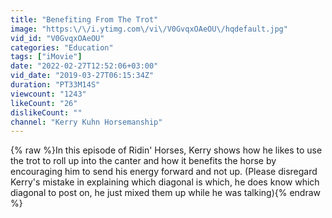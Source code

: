 ```yaml
---
title: "Benefiting From The Trot"
image: "https:\/\/i.ytimg.com\/vi\/V0GvqxOAeOU\/hqdefault.jpg"
vid_id: "V0GvqxOAeOU"
categories: "Education"
tags: ["iMovie"]
date: "2022-02-27T12:52:06+03:00"
vid_date: "2019-03-27T06:15:34Z"
duration: "PT33M14S"
viewcount: "1243"
likeCount: "26"
dislikeCount: ""
channel: "Kerry Kuhn Horsemanship"
---
```

{% raw %}In this episode of Ridin' Horses, Kerry shows how he likes to use the trot to roll up into the canter and how it benefits the horse by encouraging him to send his energy forward and not up.  (Please disregard Kerry's mistake in explaining which diagonal is which, he does know which diagonal to post on, he just mixed them up while he was talking){% endraw %}
